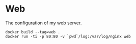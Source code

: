 # Web
The configuration of my web server.

    docker build --tag=web .
    docker run -ti -p 80:80 -v `pwd`/log:/var/log/nginx web
